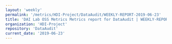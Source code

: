 ```yaml
---
layout: 'weekly'
permalink: '/metrics/HDI-Project/DataAudit/WEEKLY-REPORT-2019-06-23'
title: 'DAI Lab OSS Metrics Metrics report for DataAudit | WEEKLY-REPORT-2019-06-23'
organization: 'HDI-Project'
repository: 'DataAudit'
current_date: '2019-06-23'
---
```

